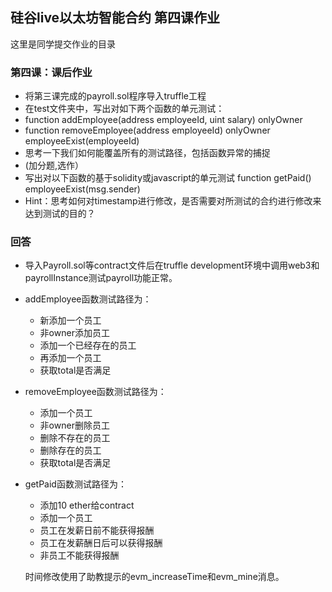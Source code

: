 ## 硅谷live以太坊智能合约 第四课作业
这里是同学提交作业的目录

### 第四课：课后作业
- 将第三课完成的payroll.sol程序导入truffle工程
- 在test文件夹中，写出对如下两个函数的单元测试：
- function addEmployee(address employeeId, uint salary) onlyOwner
- function removeEmployee(address employeeId) onlyOwner employeeExist(employeeId)
- 思考一下我们如何能覆盖所有的测试路径，包括函数异常的捕捉
- (加分题,选作）
- 写出对以下函数的基于solidity或javascript的单元测试 function getPaid() employeeExist(msg.sender)
- Hint：思考如何对timestamp进行修改，是否需要对所测试的合约进行修改来达到测试的目的？


### 回答
 - 导入Payroll.sol等contract文件后在truffle development环境中调用web3和payrollInstance测试payroll功能正常。

 - addEmployee函数测试路径为：
    - 新添加一个员工
    - 非owner添加员工
    - 添加一个已经存在的员工
    - 再添加一个员工
    - 获取total是否满足 

 - removeEmployee函数测试路径为：
    - 添加一个员工
    - 非owner删除员工
    - 删除不存在的员工
    - 删除存在的员工
    - 获取total是否满足

 - getPaid函数测试路径为：
    - 添加10 ether给contract
    - 添加一个员工
    - 员工在发薪日前不能获得报酬
    - 员工在发薪酬日后可以获得报酬
    - 非员工不能获得报酬

    时间修改使用了助教提示的evm_increaseTime和evm_mine消息。